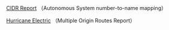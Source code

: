 [CIDR Report](https://www.cidr-report.org/as2.0/autnums.html) （Autonomous System number-to-name mapping）

[Hurricane Electric](https://bgp.he.net/report/multi-origin-routes) （Multiple Origin Routes Report）
